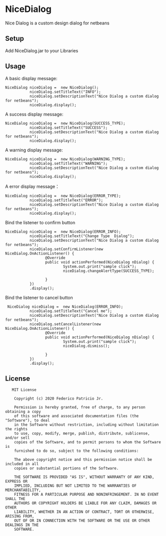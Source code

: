 # NiceDialog
Nice Dialog is a custom design dialog for netbeans

## Setup
Add  NiceDialog.jar to your Libraries

## Usage

 A basic display message:

    NiceDialog niceDialog =  new NiceDialog();
               niceDialog.setTitleText("INFO");
               niceDialog.setDescriptionText("Nice Dialog a custom dialog for netbeans"); 
               niceDialog.display();
              
 A success display message:

    NiceDialog niceDialog =  new NiceDialog(SUCCESS_TYPE);
               niceDialog.setTitleText("SUCCESS");
               niceDialog.setDescriptionText("Nice Dialog a custom dialog for netbeans");
               niceDialog.display();
               
 A warning display message:
 
    NiceDialog niceDialog =  new NiceDialog(WARNING_TYPE);
               niceDialog.setTitleText("WARNING");
               niceDialog.setDescriptionText("Nice Dialog a custom dialog for netbeans");
               niceDialog.display();
               
  A error display message：
   
    NiceDialog niceDialog =  new NiceDialog(ERROR_TYPE);
               niceDialog.setTitleText("ERROR");
               niceDialog.setDescriptionText("Nice Dialog a custom dialog for netbeans");
               niceDialog.display();
               
   Bind the listener to confirm button
   
    NiceDialog niceDialog =  new NiceDialog(ERROR_INFO);
               niceDialog.setTitleText("Change Type  Dialog");
               niceDialog.setDescriptionText("Nice Dialog a custom dialog for netbeans");
               niceDialog.setConfirmListener(new NiceDialog.OnActionListener() {
                      @Override
                      public void actionPerformed(NiceDialog nDialog) {
                              System.out.print("sample click");
                              niceDialog.changeAlertType(SUCCESS_TYPE);
                              
                      }
               })
               .display();
               
   Bind the listener to cancel button
    
     NiceDialog niceDialog =  new NiceDialog(ERROR_INFO);
               niceDialog.setTitleText("Cancel me");
               niceDialog.setDescriptionText("Nice Dialog a custom dialog for netbeans");
               niceDialog.setCancelListener(new NiceDialog.OnActionListener() {
                      @Override
                      public void actionPerformed(NiceDialog nDialog) {
                              System.out.print("sample click");
                              niceDialog.dismiss();
                              
                      }
               })
               .display();
              
   ## License
       MIT License

        Copyright (c) 2020 Federico Patricio Jr.

        Permission is hereby granted, free of charge, to any person obtaining a copy
        of this software and associated documentation files (the "Software"), to deal
        in the Software without restriction, including without limitation the rights
        to use, copy, modify, merge, publish, distribute, sublicense, and/or sell
        copies of the Software, and to permit persons to whom the Software is
        furnished to do so, subject to the following conditions:

        The above copyright notice and this permission notice shall be included in all
        copies or substantial portions of the Software.

        THE SOFTWARE IS PROVIDED "AS IS", WITHOUT WARRANTY OF ANY KIND, EXPRESS OR
        IMPLIED, INCLUDING BUT NOT LIMITED TO THE WARRANTIES OF MERCHANTABILITY,
        FITNESS FOR A PARTICULAR PURPOSE AND NONINFRINGEMENT. IN NO EVENT SHALL THE
        AUTHORS OR COPYRIGHT HOLDERS BE LIABLE FOR ANY CLAIM, DAMAGES OR OTHER
        LIABILITY, WHETHER IN AN ACTION OF CONTRACT, TORT OR OTHERWISE, ARISING FROM,
        OUT OF OR IN CONNECTION WITH THE SOFTWARE OR THE USE OR OTHER DEALINGS IN THE
        SOFTWARE.
    
